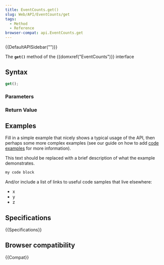 ```yaml
---
title: EventCounts.get()
slug: Web/API/EventCounts/get
tags:
  - Method
  - Reference
browser-compat: api.EventCounts.get
---
```

{{DefaultAPISidebar("")}}

The **`get()`** method of the {{domxref("EventCounts")}} interface 

## Syntax

```js
get();
```

### Parameters



### Return Value



## Examples

Fill in a simple example that nicely shows a typical usage of the API, then perhaps some more complex examples (see our guide on how to add [code examples](/en-US/docs/MDN/Contribute/Structures/Code_examples) for more information).

This text should be replaced with a brief description of what the example demonstrates.

```js
my code block
```

And/or include a list of links to useful code samples that live elsewhere:

*   x
*   y
*   z

## Specifications

{{Specifications}}

## Browser compatibility

{{Compat}}

